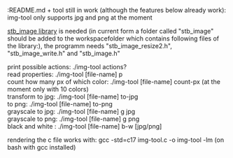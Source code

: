 :README.md + tool still in work (although the features below already work): <br>
img-tool only supports jpg and png at the moment

[stb_image library](https://github.com/nothings/stb) is needed (in current form a folder called "stb_image" should be added to the workspacefolder which contains following files of the library:), the programm needs "stb_image_resize2.h", "stb_image_write.h" and "stb_image.h"

print possible actions: ./img-tool actions? <br>
read properties: ./img-tool [file-name] p <br>
count how many px of which color: ./img-tool [file-name] count-px (at the moment only with 10 colors) <br>
transform to jpg: ./img-tool [file-name] to-jpg <br>
to png: ./img-tool [file-name] to-png <br>
grayscale to jpg: ./img-tool [file-name] g jpg <br>
grayscale to png: ./img-tool [file-name] g png <br>
black and white : ./img-tool [file-name] b-w [jpg/png] <br>

rendering the c file works with: gcc -std=c17 img-tool.c -o img-tool -lm (on bash with gcc installed)
